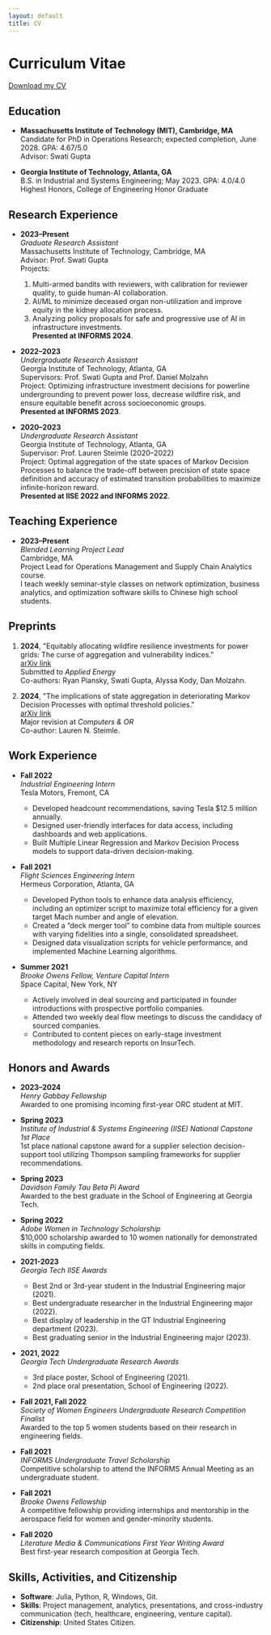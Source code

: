 ```yaml
---
layout: default
title: CV
---
```


# Curriculum Vitae

[Download my CV](assets/cv.pdf)

## Education

- **Massachusetts Institute of Technology (MIT), Cambridge, MA**  
  Candidate for PhD in Operations Research; expected completion, June 2028. GPA: 4.67/5.0  
  Advisor: Swati Gupta

- **Georgia Institute of Technology, Atlanta, GA**  
  B.S. in Industrial and Systems Engineering; May 2023. GPA: 4.0/4.0  
  Highest Honors, College of Engineering Honor Graduate

## Research Experience

- **2023–Present**  
  *Graduate Research Assistant*  
  Massachusetts Institute of Technology, Cambridge, MA  
  Advisor: Prof. Swati Gupta  
  Projects: 
  1. Multi-armed bandits with reviewers, with calibration for reviewer quality, to guide human-AI collaboration.  
  2. AI/ML to minimize deceased organ non-utilization and improve equity in the kidney allocation process.  
  3. Analyzing policy proposals for safe and progressive use of AI in infrastructure investments.  
  **Presented at INFORMS 2024**.

- **2022–2023**  
  *Undergraduate Research Assistant*  
  Georgia Institute of Technology, Atlanta, GA  
  Supervisors: Prof. Swati Gupta and Prof. Daniel Molzahn  
  Project: Optimizing infrastructure investment decisions for powerline undergrounding to prevent power loss, decrease wildfire risk, and ensure equitable benefit across socioeconomic groups.  
  **Presented at INFORMS 2023**.

- **2020–2023**  
  *Undergraduate Research Assistant*  
  Georgia Institute of Technology, Atlanta, GA  
  Supervisor: Prof. Lauren Steimle (2020–2022)  
  Project: Optimal aggregation of the state spaces of Markov Decision Processes to balance the trade-off between precision of state space definition and accuracy of estimated transition probabilities to maximize infinite-horizon reward.  
  **Presented at IISE 2022 and INFORMS 2022**.

## Teaching Experience

- **2023–Present**  
  *Blended Learning Project Lead*  
  Cambridge, MA  
  Project Lead for Operations Management and Supply Chain Analytics course.  
  I teach weekly seminar-style classes on network optimization, business analytics, and optimization software skills to Chinese high school students.

## Preprints

1. **2024**, "Equitably allocating wildfire resilience investments for power grids: The curse of aggregation and vulnerability indices."  
   [arXiv link](https://arxiv.org/abs/2404.11520)  
   Submitted to *Applied Energy*  
   Co-authors: Ryan Piansky, Swati Gupta, Alyssa Kody, Dan Molzahn.

2. **2024**, "The implications of state aggregation in deteriorating Markov Decision Processes with optimal threshold policies."  
   [arXiv link](https://arxiv.org/abs/2405.12912)  
   Major revision at *Computers & OR*  
   Co-author: Lauren N. Steimle.

## Work Experience

- **Fall 2022**  
  *Industrial Engineering Intern*  
  Tesla Motors, Fremont, CA  
  - Developed headcount recommendations, saving Tesla $12.5 million annually.  
  - Designed user-friendly interfaces for data access, including dashboards and web applications.  
  - Built Multiple Linear Regression and Markov Decision Process models to support data-driven decision-making.

- **Fall 2021**  
  *Flight Sciences Engineering Intern*  
  Hermeus Corporation, Atlanta, GA  
  - Developed Python tools to enhance data analysis efficiency, including an optimizer script to maximize total efficiency for a given target Mach number and angle of elevation.  
  - Created a “deck merger tool” to combine data from multiple sources with varying fidelities into a single, consolidated spreadsheet.  
  - Designed data visualization scripts for vehicle performance, and implemented Machine Learning algorithms.

- **Summer 2021**  
  *Brooke Owens Fellow, Venture Capital Intern*  
  Space Capital, New York, NY  
  - Actively involved in deal sourcing and participated in founder introductions with prospective portfolio companies.  
  - Attended two weekly deal flow meetings to discuss the candidacy of sourced companies.  
  - Contributed to content pieces on early-stage investment methodology and research reports on InsurTech.

## Honors and Awards

- **2023–2024**  
  *Henry Gabbay Fellowship*  
  Awarded to one promising incoming first-year ORC student at MIT.

- **Spring 2023**  
  *Institute of Industrial & Systems Engineering (IISE) National Capstone 1st Place*  
  1st place national capstone award for a supplier selection decision-support tool utilizing Thompson sampling frameworks for supplier recommendations.

- **Spring 2023**  
  *Davidson Family Tau Beta Pi Award*  
  Awarded to the best graduate in the School of Engineering at Georgia Tech.

- **Spring 2022**  
  *Adobe Women in Technology Scholarship*  
  $10,000 scholarship awarded to 10 women nationally for demonstrated skills in computing fields.

- **2021-2023**  
  *Georgia Tech IISE Awards*  
  - Best 2nd or 3rd-year student in the Industrial Engineering major (2021).  
  - Best undergraduate researcher in the Industrial Engineering major (2022).  
  - Best display of leadership in the GT Industrial Engineering department (2023).  
  - Best graduating senior in the Industrial Engineering major (2023).

- **2021, 2022**  
  *Georgia Tech Undergraduate Research Awards*  
  - 3rd place poster, School of Engineering (2021).  
  - 2nd place oral presentation, School of Engineering (2022).

- **Fall 2021, Fall 2022**  
  *Society of Women Engineers Undergraduate Research Competition Finalist*  
  Awarded to the top 5 women students based on their research in engineering fields.

- **Fall 2021**  
  *INFORMS Undergraduate Travel Scholarship*  
  Competitive scholarship to attend the INFORMS Annual Meeting as an undergraduate student.

- **Fall 2021**  
  *Brooke Owens Fellowship*  
  A competitive fellowship providing internships and mentorship in the aerospace field for women and gender-minority students.

- **Fall 2020**  
  *Literature Media & Communications First Year Writing Award*  
  Best first-year research composition at Georgia Tech.

## Skills, Activities, and Citizenship

- **Software**: Julia, Python, R, Windows, Git.
- **Skills**: Project management, analytics, presentations, and cross-industry communication (tech, healthcare, engineering, venture capital).
- **Citizenship**: United States Citizen.
